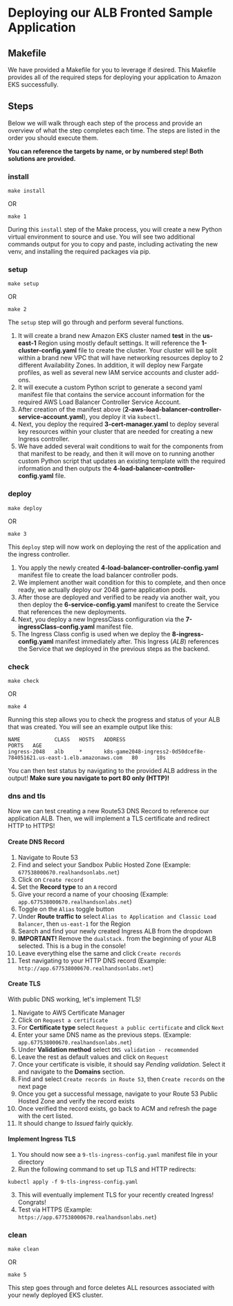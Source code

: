 # Deploying our ALB Fronted Sample Application

## Makefile

We have provided a Makefile for you to leverage if desired.
This Makefile provides all of the required steps for deploying your application to Amazon EKS successfully.

## Steps

Below we will walk through each step of the process and provide an overview of what the step completes each time.
The steps are listed in the order you should execute them.

**You can reference the targets by name, or by numbered step! Both solutions are provided.**

### install

```shell
make install
```

OR

```shell
make 1
```

During this `install` step of the Make process, you will create a new Python virtual environment to source and use.
You will see two additional commands output for you to copy and paste, including activating the new venv, and installing
the required packages via pip.

### setup

```shell
make setup
```

OR

```shell
make 2
```

The `setup` step will go through and perform several functions.

1. It will create a brand new Amazon EKS cluster named **test** in the **us-east-1** Region using mostly default
   settings. It will
   reference the **1-cluster-config.yaml** file to create the cluster. Your cluster will be split within a brand new VPC
   that will have networking resources deploy to 2 different Availability Zones. In addition, it will deploy new Fargate
   profiles, as well as several new IAM service accounts and cluster add-ons.
2. It will execute a custom Python script to generate a second yaml manifest file that contains the service account
   information for the required AWS Load Balancer Controller Service Account.
3. After creation of the manifest above (**2-aws-load-balancer-controller-service-account.yaml**), you deploy it
   via `kubectl`.
4. Next, you deploy the required **3-cert-manager.yaml** to deploy several key resources within your cluster that are
   needed for creating a new Ingress controller.
5. We have added several wait conditions to wait for the components from that manifest to be ready, and then it will
   move on to running another custom Python script that updates an existing template with the required information and
   then outputs the **4-load-balancer-controller-config.yaml** file.

### deploy

```shell
make deploy
```

OR

```shell
make 3
```

This `deploy` step will now work on deploying the rest of the application and the ingress controller.

1. You apply the newly created **4-load-balancer-controller-config.yaml** manifest file to create the load balancer
   controller pods.
2. We implement another wait condition for this to complete, and then once ready, we actually deploy our 2048 game
   application pods.
3. After those are deployed and verified to be ready via another wait, you then deploy the **6-service-config.yaml**
   manifest to create the Service that references the new deployments.
4. Next, you deploy a new IngressClass configuration via the **7-ingressClass-config.yaml** manifest file.
5. The Ingress Class config is used when we deploy the **8-ingress-config.yaml** manifest immediately after. This
   Ingress (_ALB_) references the Service that we deployed in the previous steps as the backend.

### check

```shell
make check
```

OR

```shell
make 4
```

Running this step allows you to check the progress and status of your ALB that was created. You will see an example
output like this:

```text
NAME           CLASS   HOSTS   ADDRESS                                                                  PORTS   AGE
ingress-2048   alb     *       k8s-game2048-ingress2-0d50dcef8e-784051621.us-east-1.elb.amazonaws.com   80      10s
```

You can then test status by navigating to the provided ALB address in the output! **Make sure you navigate to port 80
only (HTTP)!**

### dns and tls

Now we can test creating a new Route53 DNS Record to reference our application ALB. Then, we will implement a TLS
certificate and redirect HTTP to HTTPS!

#### Create DNS Record

1. Navigate to Route 53
1. Find and select your Sandbox Public Hosted Zone (Example: `677538000670.realhandsonlabs.net`)
1. Click on `Create record`
2. Set the **Record type** to an `A` record
1. Give your record a name of your choosing (Example: `app.677538000670.realhandsonlabs.net`)
2. Toggle on the `Alias` toggle button
3. Under **Route traffic to** select `Alias to Application and Classic Load Balancer`, then `us-east-1` for the Region
4. Search and find your newly created Ingress ALB from the dropdown
5. **IMPORTANT!** Remove the `dualstack.` from the beginning of your ALB selected. This is a bug in the console!
6. Leave everything else the same and click `Create records`
7. Test navigating to your HTTP DNS record (Example: `http://app.677538000670.realhandsonlabs.net`)

#### Create TLS

With public DNS working, let's implement TLS!

1. Navigate to AWS Certificate Manager
2. Click on `Request a certificate`
3. For **Certificate type** select `Request a public certificate` and click `Next`
4. Enter your same DNS name as the previous steps. (Example: `app.677538000670.realhandsonlabs.net`)
5. Under **Validation method** select `DNS validation - recommended`
6. Leave the rest as default values and click on `Request`
7. Once your certificate is visible, it should say _Pending validation_. Select it and navigate to the **Domains**
   section.
8. Find and select `Create records in Route 53`, then `Create records` on the next page
9. Once you get a successful message, navigate to your Route 53 Public Hosted Zone and verify the record exists
10. Once verified the record exists, go back to ACM and refresh the page with the cert listed.
11. It should change to _Issued_ fairly quickly.

#### Implement Ingress TLS

1. You should now see a `9-tls-ingress-config.yaml` manifest file in your directory
2. Run the following command to set up TLS and HTTP redirects:

```shell
kubectl apply -f 9-tls-ingress-config.yaml
```

3. This will eventually implement TLS for your recently created Ingress! Congrats!
4. Test via HTTPS (Example: `https://app.677538000670.realhandsonlabs.net`)

### clean

```shell
make clean
```

OR

```shell
make 5
```

This step goes through and force deletes ALL resources associated with your newly deployed EKS cluster.
